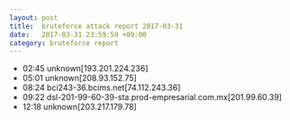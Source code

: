 ```yaml
---
layout: post
title:  bruteforce attack report 2017-03-31
date:   2017-03-31 23:59:59 +09:00
category: bruteforce report
---
```


* 02:45 unknown[193.201.224.236]
* 05:01 unknown[208.93.152.75]
* 08:24 bci243-36.bcims.net[74.112.243.36]
* 09:22 dsl-201-99-60-39-sta.prod-empresarial.com.mx[201.99.60.39]
* 12:18 unknown[203.217.179.78]
